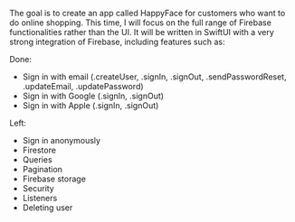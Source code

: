 The goal is to create an app called HappyFace for customers who want to do online shopping. This time, I will focus on the full range of Firebase functionalities rather than the UI. It will be written in SwiftUI with a very strong integration of Firebase, including features such as:

Done:
- Sign in with email (.createUser, .signIn, .signOut, .sendPasswordReset, .updateEmail, .updatePassword)
- Sign in with Google (.signIn, .signOut)
- Sign in with Apple (.signIn, .signOut)
  
Left:
- Sign in anonymously
- Firestore
- Queries
- Pagination
- Firebase storage
- Security
- Listeners
- Deleting user
